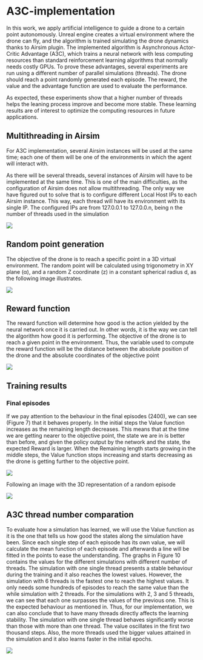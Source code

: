 # A3C-implementation
In this work, we apply artificial intelligence to guide a drone to a certain point autonomously. Unreal engine creates a virtual environment where the drone can fly, and the algorithm is trained simulating the drone dynamics thanks to Airsim plugin. The implemented algorithm is Asynchronous Actor-Critic Advantage (A3C), which trains a neural network with less computing resources than standard reinforcement learning algorithms that normally needs costly GPUs. To prove these advantages, several experiments are run using a different number of parallel simulations (threads). The drone should reach a point randomly generated each episode. The reward, the value and the advantage function are used to evaluate the performance. 

As expected, these experiments show that a higher number of threads helps the leaning process improve and become more stable. These learning results are of interest to optimize the computing resources in future applications.

## Multithreading in Airsim

For A3C implementation, several Airsim instances will be used at the same time; each one of them will be one of the environments in which the agent will interact with. 

As there will be several threads, several instances of Airsim will have to be implemented at the same time. This is one of the main difficulties, as the configuration of Airsim does not allow multithreading. The only way we have figured out to solve that is to configure different Local Host IPs to each Airsim instance. This way, each thread will have its environment with its single IP. The configured IPs are from 127.0.0.1 to 127.0.0.n, being n the number of threads used in the simulation

<img src="images/path3726-37.png">

## Random point generation

The objective of the drone is to reach a specific point in a 3D virtual environment. The random point will be calculated using trigonometry in XY plane (α), and a random Z coordinate (z) in a constant spherical radius d, as the following image illustrates.

<img src="images/g9299.png">

## Reward function

The reward function will determine how good is the action yielded by the neural network once it is carried out. In other words, it is the way we can tell the algorithm how good it is performing. 
The objective of the drone is to reach a given point in the environment. Thus, the variable used to compute the reward function will be the distance between the absolute position of the drone and the absolute coordinates of the objective point 

<img src="images/Reward1.png">

## Training results
### Final episodes

If we pay attention to the behaviour in the final episodes (2400), we can see (Figure 7) that it behaves properly.
In the initial steps the Value function increases as the remaining length decreases. This means that at the time we are getting nearer to the objective point, the state we are in is better than before, and given the policy output by the network and the state, the expected Reward is larger. When the Remaining length starts growing in the middle steps, the Value function stops increasing and starts decreasing as the drone is getting further to the objective point.

<img src="images/EP2400.png">

Following an image with the 3D representation of a random episode

<img src="images/Trake.png">

## A3C thread number comparation

To evaluate how a simulation has learned, we will use the Value function as it is the one that tells us how good the states along the simulation have been. Since each single step of each episode has its own value, we will calculate the mean function of each episode and afterwards a line will be fitted in the points to ease the understanding. The graphs in Figure  10 contains the values for the different simulations with different number of threads.
The simulation with one single thread presents a stable behaviour during the training and it also reaches the lowest values. However, the simulation with 6 threads is the fastest one to reach the highest values. It only needs some hundreds of episodes to reach the same value than the while simulation with 2 threads. 
For the simulations with 2, 3 and 5 threads, we can see that each one surpasses the values of the previous one.
This is the expected behaviour as mentioned in. Thus, for our implementation, we can also conclude that to have many threads directly affects the learning stability. The simulation with one single thread behaves significantly worse than those with more than one thread. The value oscillates in the first two thousand steps. Also, the more threads used the bigger values attained in the simulation and it also learns faster in the initial epochs.

<img src="images/rplotmax.png">

